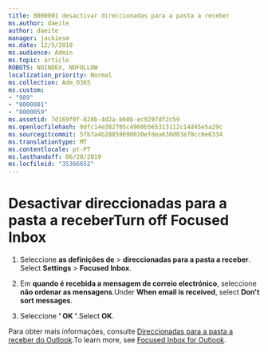 ```yaml
---
title: 8000001 desactivar direccionadas para a pasta a receber
ms.author: daeite
author: daeite
manager: jackiesm
ms.date: 12/5/2018
ms.audience: Admin
ms.topic: article
ROBOTS: NOINDEX, NOFOLLOW
localization_priority: Normal
ms.collection: Adm_O365
ms.custom:
- "989"
- "8000001"
- "8000059"
ms.assetid: 7d169f0f-828b-4d2a-b60b-ec9297df2c59
ms.openlocfilehash: 0dfc14e382705c4960b565313112c14d45e5a29c
ms.sourcegitcommit: 5fb7a4b28859690020efdea630d03e70cc0e6334
ms.translationtype: MT
ms.contentlocale: pt-PT
ms.lasthandoff: 06/28/2019
ms.locfileid: "35366652"
---
```

# <a name="turn-off-focused-inbox"></a><span data-ttu-id="de154-102">Desactivar direccionadas para a pasta a receber</span><span class="sxs-lookup"><span data-stu-id="de154-102">Turn off Focused Inbox</span></span>

1. <span data-ttu-id="de154-103">Seleccione **as definições de** \> **direccionadas para a pasta a receber**.  </span><span class="sxs-lookup"><span data-stu-id="de154-103">Select **Settings**  \> **Focused Inbox**.</span></span>

2. <span data-ttu-id="de154-104">Em **quando é recebida a mensagem de correio electrónico**, seleccione **não ordenar as mensagens**.</span><span class="sxs-lookup"><span data-stu-id="de154-104">Under **When email is received**, select **Don't sort messages**.</span></span>

3. <span data-ttu-id="de154-105">Seleccione **' OK '**.</span><span class="sxs-lookup"><span data-stu-id="de154-105">Select **OK**.</span></span>

<span data-ttu-id="de154-106">Para obter mais informações, consulte [Direccionadas para a pasta a receber do Outlook](https://go.microsoft.com/fwlink/p/?linkid=873108).</span><span class="sxs-lookup"><span data-stu-id="de154-106">To learn more, see [Focused Inbox for Outlook](https://go.microsoft.com/fwlink/p/?linkid=873108).</span></span>
